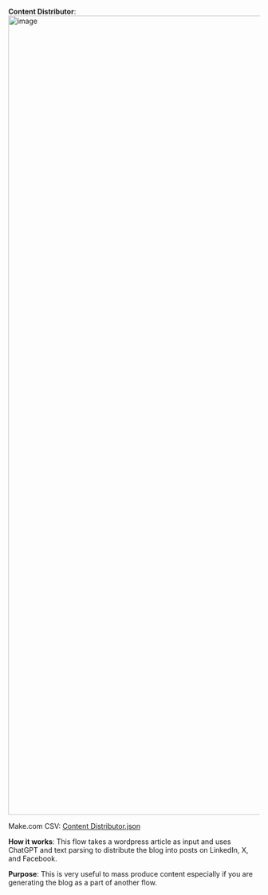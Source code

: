 **Content Distributor**:
<img width="1603" alt="image" src="https://github.com/user-attachments/assets/218098d6-6244-43c8-b816-e65f77c4aaba">


Make.com CSV: [Content Distributor.json](https://github.com/user-attachments/files/17219721/Content.Distributor.json)

**How it works**:
This flow takes a wordpress article as input and uses ChatGPT and text parsing to distribute the blog into posts on LinkedIn, X, and Facebook.

**Purpose**:
This is very useful to mass produce content especially if you are generating the blog as a part of another flow.
